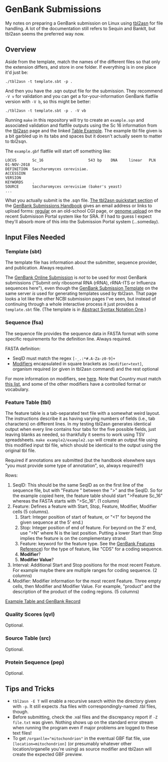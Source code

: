 # GenBank Submissions

My notes on preparing a GenBank submission on Linux using [tbl2asn] for file
handling.  A lot of the documentation still refers to Sequin and BankIt, but
tbl2asn seems the preferred way now.

## Overview

Aside from the template, match the names of the different files so that only
the extension differs, and store in one folder.  If everything is in one place
it'd just be:

    ./tbl2asn -t template.sbt -p .

And then you have the .sqn output file for the submission.  They recommend
`-V v` for validation and you can get a for-your-information GenBank flatfile
version with `-V b`, so this might be better:

    ./tbl2asn -t template.sbt -p . -V vb

Running `make` in this repository will try to create an `example.sqn` and
associated validation and flatfile outputs using the Sc 16 information from the
[tbl2asn] page and the linked [Table Example].  The example tbl file
given is a bit garbled up in its tabs and spaces but it doesn't actually seem
to matter to tbl2sqn.

The `example.gbf` flatfile will start off something like:

    LOCUS       Sc_16                    543 bp    DNA     linear   PLN 01-NOV-2018
    DEFINITION  Saccharomyces cerevisiae.
    ACCESSION
    VERSION
    KEYWORDS    .
    SOURCE      Saccharomyces cerevisiae (baker's yeast)
    ...

What you actually submit is the .sqn file.
[The tbl2asn quickstart section](https://www.ncbi.nlm.nih.gov/books/NBK53709/#gbankquickstart.Submission_using_tbl2asn)
of the [GenBank Submissions Handbook]
gives an email address or links to upload forms:
[regular](https://www.ncbi.nlm.nih.gov/LargeDirSubs/dir_submit.cgi)
on an old-school CGI page, or
[genome upload](https://submit.ncbi.nlm.nih.gov/subs/genome/)
on the recent Submisison Portal system like for SRA.  If I had to guess I
expect they'll absorb more of this into the Submission Portal system
(...someday).

## Input Files Needed

### Template (sbt)

The template file has information about the submitter, sequence provider, and
publication.  Always required.

The [GenBank Online Submission] is *not* to be used for most GenBank submissions
("Submit only ribosomal RNA (rRNA), rRNA-ITS or Influenza sequences here"),
even though the [GenBank Submission Template] on the same server *is* used for
generating templates used by tbl2asn.  That page looks a lot like the other
NCBI submission pages I've seen, but instead of continuing through a whole
interactive process it just provides a `template.sbt` file.  (The template is
in [Abstract Syntax Notation One].)

### Sequence (fsa)

The sequence file provides the sequence data in FASTA format with some
specific requirements for the definition line.  Always required.

FASTA definition:
 * SeqID must match the regex `[-_.:*#.A-Za-z0-9]+`
 * [Modifiers] encapsulated in square brackets as `[modifier=text]`, organism
   required (or given in tbl2asn command) and the rest optional

For more information on modifiers, see
[here](https://www.ncbi.nlm.nih.gov/Sequin/sequin.hlp.html#ModifiersPage).
Note that Country must match
[this list](https://www.ncbi.nlm.nih.gov/genbank/collab/country/),
and some of the other modifiers have a controlled format or vocabulary.

### Feature Table (tbl)

The feature table is a tab-separated text file with a somewhat weird layout.
The instructions describe it as having varying numbers of fields (i.e., tab
characters) on different lines.  In my testing tbl2asn generates identical
output when every line contains four tabs for the five possible fields, just
leaving blanks as needed, so thankfully it seems to work using TSV
spreadsheets.  `make example2/example2.sqn` will create an output file using
this modified input tbl file, which should be identical to the output using the
original tbl file.

Required if annotations are submitted (but the handbook elsewhere says "you
must provide some type of annotation", so, always required?)

Rows:

 1. SeqID: This should be the same SeqID as on the first line of the sequence
    file, but with "Feature " between the ">" and the SeqID.  So for the
    example copied here, the feature table should start ">Feature Sc_16" whereas
    the FASTA starts with ">Sc_16". (1 column)
 2. Feature: Defines a feature with Start, Stop, Feature, Modifier, Modifier
    cells (5 columns).
    1. Start: Integer position of start of feature, or "<1" for beyond the
       given sequence at the 5' end.)
    2. Stop:  Integer position of end of feature.  For beyond on the 3' end,
       use ">N" where N is the last position.  Putting a lower Start than Stop
       implies the feature is on the complementary strand.
    3. Feature: keyword for the feature type.  See the [GenBank Features
       Reference]) for the type of feature, like "CDS" for a coding sequence.
    4. **Modifier**?
    5. **Modifier Value**?
 3. Interval: Additional Start and Stop positions for the most recent Feature.
    For example maybe there are multiple ranges for coding sequence.  (2
    columns)
 4. Modifier: Modifier information for the most recent Feature.  Three empty
    cells, then Modifier and Modifier Value.  For example, "product" and the
    description of the product of the coding regions.  (5 columns)

[Example Table and GenBank Record](https://www.ncbi.nlm.nih.gov/Sequin/table.html)

### Quality Scores (qvl)

Optional.

### Source Table (src)

Optional.

### Protein Sequence (pep)

Optional.

## Tips and Tricks

 * `tbl2asn -E T` will enable a recursive search within the directory given
   with `-p`.  It still expects .fsa files with correspondingly-named .tbl
   files, though.
 * Before submitting, check the .val files and the discrepancy report if `-Z
   file.txt` was given.  Nothing shows up on the standard error stream when
   running the program even if major problems are logged to these text files!
 * To get `/organlle="mitochondrion"` in the eventual GBF flat file, use
   `[location=mitochondrion]` (or presumably whatever other location/organelle
   you're using) as source modifier and tbl2asn will create the expected GBF
   preview.

[GenBank Submissions Handbook]: https://www.ncbi.nlm.nih.gov/books/NBK53709
[GenBank Online Submission]: https://submit.ncbi.nlm.nih.gov/subs/genbank/
[GenBank Submission Template]: https://submit.ncbi.nlm.nih.gov/genbank/template/submission/
[Modifiers]: https://www.ncbi.nlm.nih.gov/Sequin/modifiers.html
[GenBank Features Reference]: http://www.insdc.org/documents/feature_table.html#7.2
[Example GenBank Record]: https://www.ncbi.nlm.nih.gov/Sitemap/samplerecord.html
[tbl2asn]: https://www.ncbi.nlm.nih.gov/genbank/tbl2asn2/
[Table Example]: https://www.ncbi.nlm.nih.gov/Sequin/table.html
[Abstract Syntax Notation One]: https://en.wikipedia.org/wiki/Abstract_Syntax_Notation_One
[tbl2asn source]: https://www.ncbi.nlm.nih.gov/IEB/ToolBox/C_DOC/lxr/source/demo/tbl2asn.c

